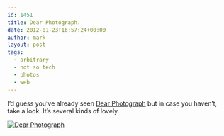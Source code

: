 ```yaml
---
id: 1451
title: Dear Photograph.
date: 2012-01-23T16:57:24+00:00
author: mark
layout: post
tags:
  - arbitrary
  - not so tech
  - photos
  - web
---
```

I&#8217;d guess you&#8217;ve already seen [Dear Photograph](http://dearphotograph.com/) but in case you haven&#8217;t, take a look. It&#8217;s several kinds of lovely.

[<img class="aligncenter size-full wp-image-1452" title="Dear Photograph" src="/images/fromwp/2012/01/dearphotographsample.jpg" alt="Dear Photograph" width="380" height="502" srcset="/images/fromwp/2012/01/dearphotographsample.jpg 380w, /images/fromwp/2012/01/dearphotographsample-227x300.jpg 227w" sizes="(max-width: 380px) 100vw, 380px" />](http://dearphotograph.com/post/15104081634/dear-photograph-new-years-resolutions-and-30)